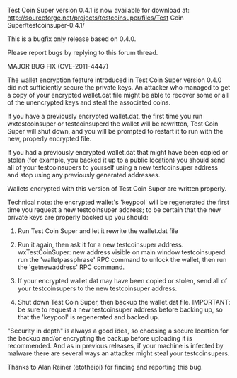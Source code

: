 Test Coin Super version 0.4.1 is now available for download at:
http://sourceforge.net/projects/testcoinsuper/files/Test Coin Super/testcoinsuper-0.4.1/

This is a bugfix only release based on 0.4.0.

Please report bugs by replying to this forum thread.

MAJOR BUG FIX  (CVE-2011-4447)

The wallet encryption feature introduced in Test Coin Super version 0.4.0 did not sufficiently secure the private keys. An attacker who
managed to get a copy of your encrypted wallet.dat file might be able to recover some or all of the unencrypted keys and steal the
associated coins.

If you have a previously encrypted wallet.dat, the first time you run wxtestcoinsuper or testcoinsuperd the wallet will be rewritten, Test Coin Super will
shut down, and you will be prompted to restart it to run with the new, properly encrypted file.

If you had a previously encrypted wallet.dat that might have been copied or stolen (for example, you backed it up to a public
location) you should send all of your testcoinsupers to yourself using a new testcoinsuper address and stop using any previously generated addresses.

Wallets encrypted with this version of Test Coin Super are written properly.

Technical note: the encrypted wallet's 'keypool' will be regenerated the first time you request a new testcoinsuper address; to be certain that the
new private keys are properly backed up you should:

1. Run Test Coin Super and let it rewrite the wallet.dat file

2. Run it again, then ask it for a new testcoinsuper address.
wxTestCoinSuper: new address visible on main window
testcoinsuperd: run the 'walletpassphrase' RPC command to unlock the wallet,  then run the 'getnewaddress' RPC command.

3. If your encrypted wallet.dat may have been copied or stolen, send all of your testcoinsupers to the new testcoinsuper address.

4. Shut down Test Coin Super, then backup the wallet.dat file.
IMPORTANT: be sure to request a new testcoinsuper address before backing up, so that the 'keypool' is regenerated and backed up.

"Security in depth" is always a good idea, so choosing a secure location for the backup and/or encrypting the backup before uploading it is recommended. And as in previous releases, if your machine is infected by malware there are several ways an attacker might steal your testcoinsupers.

Thanks to Alan Reiner (etotheipi) for finding and reporting this bug.
